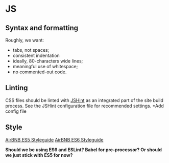 # JS

## Syntax and formatting
Roughly, we want:
- tabs, not spaces;
- consistent indentation
- ideally, 80-characters wide lines;
- meaningful use of whitespace;
- no commented-out code.

## Linting
CSS files should be linted with [JSHint](https://www.npmjs.com/package/jshint) as an integrated part of the site build process. See the JSHint configuration file for recommended settings. *Add config file

## Style
[AirBNB ES5 Styleguide](https://github.com/airbnb/javascript/tree/es5-deprecated/es5)
[AirBNB ES6 Styleguide](https://github.com/airbnb/javascript)

**Should we be using ES6 and ESLint? Babel for pre-processor? Or should we just stick with ES5 for now?**

